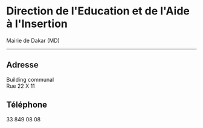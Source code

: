 # Direction de l'Education et de l'Aide à l'Insertion

Mairie de Dakar (MD)  

-----------------------

**Adresse**
-----------

Building communal  
Rue 22 X 11

**Téléphone**
-------------

33 849 08 08